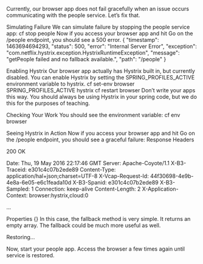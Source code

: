 Currently, our browser app does not fail gracefully when an issue occurs communicating with the people service. Let’s fix that.

Simulating Failure
We can simulate failure by stopping the people service app:
cf stop people
Now if you access your browser app and hit Go on the /people endpoint, you should see a 500 error.
{
  "timestamp": 1463694694293,
  "status": 500,
  "error": "Internal Server Error",
  "exception": "com.netflix.hystrix.exception.HystrixRuntimeException",
  "message": "getPeople failed and no fallback available.",
  "path": "/people"
}

Enabling Hystrix
Our browser app actually has Hystrix built in, but currently disabled. You can enable Hystrix by setting the SPRING_PROFILES_ACTIVE environment variable to hystrix.
cf set-env browser SPRING_PROFILES_ACTIVE hystrix
cf restart browser
Don’t write your apps this way. You should always be using Hystrix in your spring code, but we do this for the purposes of teaching.

Checking Your Work
You should see the environment variable:
cf env browser

Seeing Hystrix in Action
Now if you access your browser app and hit Go on the /people endpoint, you should see a graceful failure:
Response Headers

200 OK

Date: Thu, 19 May 2016 22:17:46 GMT
Server: Apache-Coyote/1.1
X-B3-Traceid: e301c4c07b2ede89
Content-Type: application/hal+json;charset=UTF-8
X-Vcap-Request-Id: 44f30698-4e9b-4e8a-6e05-e6c1feada10d
X-B3-Spanid: e301c4c07b2ede89
X-B3-Sampled: 1
Connection: keep-alive
Content-Length: 2
X-Application-Context: browser:hystrix,cloud:0

...

Properties
{}
In this case, the fallback method is very simple. It returns an empty array. The fallback could be much more useful as well.

Restoring…

Now, start your people app. Access the browser a few times again until service is restored.
